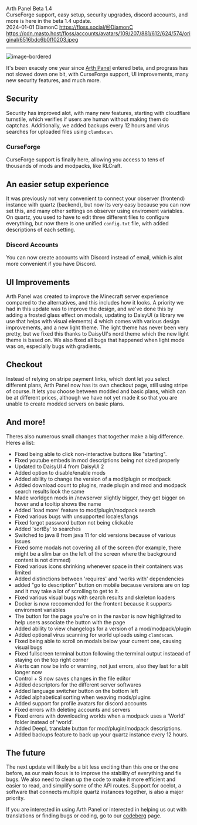 Arth Panel Beta 1.4  
CurseForge support, easy setup, security upgrades, discord accounts, and more is here in the beta 1.4 update.  
2024-01-01
DiamonC 
https://floss.social/@DiamonC 
https://cdn.masto.host/floss/accounts/avatars/109/207/881/612/624/574/original/6516bdc6b0ff0203.jpeg

---

![image-bordered](https://i.imgur.com/FmznZoo.png)

It's been exacely one year since [Arth Panel]((https://arthmc.xyz/blog/introducing-arth-panel)) entered beta, and prograss has not slowed down one bit, with CurseForge support, UI improvements, many new security features, and much more.

## Security

Security has improved alot, with many new features, starting with cloudflare turnstile, which verifies if users are human without making them do captchas. Additionally, we added backups every 12 hours and virus searches for uploaded files using `clamdscan`.

### CurseForge

CurseForge support is finally here, allowing you access to tens of thousands of mods and modpacks, like RLCraft.

## An easier setup experience

It was previously not very convenient to connect your observer (frontend) instance with quartz (backend), but now its very easy because you can now set this, and many other settings on observer using enviroment variables. On quartz, you used to have to edit three different files to configure everything, but now there is one unified `config.txt` file, with added descriptions of each setting.

### Discord Accounts

You can now create accounts with Discord instead of email, which is alot more convenient if you have Discord.

## UI Improvements

Arth Panel was created to improve the Minecraft server experience compared to the alternatives, and this includes how it looks. A priority we had in this update was to improve the design, and we've done this by adding a frosted glass effect on modals, updating to DaisyUI (a library we use that helps with visual elements) 4 which comes with various design improvements, and a new light theme. The light theme has never been very pretty, but we fixed this thanks to DaisyUI's nord theme which the new light theme is based on. We also fixed all bugs that happened when light mode was on, especially bugs with gradients.

## Checkout 

Instead of relying on stripe payment links, which dont let you select different plans, Arth Panel now has its own checkout page, still using stripe of course. It lets you choose between modded and basic plans, which can be at different prices, although we have not yet made it so that you are unable to create modded servers on basic plans.

## And more!

Theres also numerous small changes that together make a big difference. Heres a list:

- Fixed being able to click non-interactive buttons like "starting".
- Fixed youtube embeds in mod descriptions being not sized properly
- Updated to DaisyUI 4 from DaisyUI 2
- Added option to disable/enable mods
- Added ability to change the version of a mod/plugin or modpack
- Added download count to plugins, made plugin and mod and modpack search results look the same
- Made worldgen mods in /newserver slightly bigger, they get bigger on hover and a tooltip shows the name
- Added 'load more' feature to mod/plugin/modpack search
- Fixed various bugs with unsupported locales/langs
- Fixed forgot password button not being clickable
- Added 'sortBy' to searches
- Switched to java 8 from java 11 for old versions because of various issues
- Fixed some modals not covering all of the screen (for example, there might be a slim bar on the left of the screen where the background content is not dimmed)
- Fixed various icons shrinking whenever space in their containers was limited
- Added distinctions between 'requires' and 'works with' dependencies
- added "go to description" button on mobile because versions are on top and it may take a lot of scrolling to get to it.
- Fixed various visual bugs with search results and skeleton loaders
- Docker is now reccomended for the frontent because it supports enviroment variables
- The button for the page you're on in the navbar is now highlighted to help users associate the button with the page
- Added ability to view changelogs for a version of a mod/modpack/plugin
- Added optional virus scanning for world uploads using `clamdscan`.
- Fixed being able to scroll on modals below your current one, causing visual bugs
- Fixed fullscreen terminal button following the terminal output instaead of staying on the top right corner
- Alerts can now be info or warning, not just errors, also they last for a bit longer now
- Control + S now saves changes in the file editor
- Added descriptors for the different server softwares
- Added language switcher button on the bottom left
- Added alphabetical sorting when weaving mods/plugins
- Added support for profile avatars for discord accounts
- Fixed errors with deleting accounts and servers
- Fixed errors with downloading worlds when a modpack uses a 'World' folder instead of 'world'.
- Added DeepL translate button for mod/plugin/modpack descriptions.
- Added backups feature to back up your quartz instance every 12 hours.

## The future

The next update will likely be a bit less exciting than this one or the one before, as our main focus is to improve the stability of everything and fix bugs. We also need to clean up the code to make it more efficient and easier to read, and simplify some of the API routes. Support for ocelot, a software that connects multiple quartz instances together, is also a major priority. 

If you are interested in using Arth Panel or interested in helping us out with translations or finding bugs or coding, go to our [codeberg](https://codeberg.org/arth/) page.